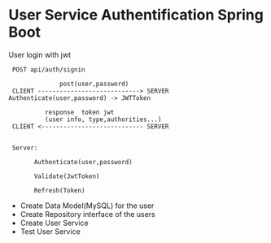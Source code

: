 # User Service Authentification Spring Boot

User login with jwt

```
 POST api/auth/signin
               
              post(user,password) 
 CLIENT ----------------------------> SERVER Authenticate(user,password) -> JWTToken
          
          response  token jwt
          (user info, type,authorities...)
 CLIENT <---------------------------- SERVER
 
 
 Server: 
 
       Authenticate(user,password)
       
       Validate(JwtToken)
       
       Refresh(Token)
 ```

- Create Data Model(MySQL) for the user
- Create Repository interface of the users
- Create User Service
- Test User Service  








